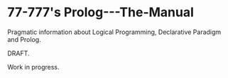 # 77-777's Prolog---The-Manual
Pragmatic information about Logical Programming, Declarative Paradigm and Prolog.

DRAFT.

Work in progress.
